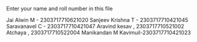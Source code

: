 Enter your name and roll number in this file

Jai Alwin M  - 2303717710621020
Sanjeev Krishna T - 2303717710421045
Saravanavel C - 2303717710421047
Aravind kesav , 2303717710521002
Atchaya , 2303717710522004
Manikandan M
Kavimuil-2303717710421023
